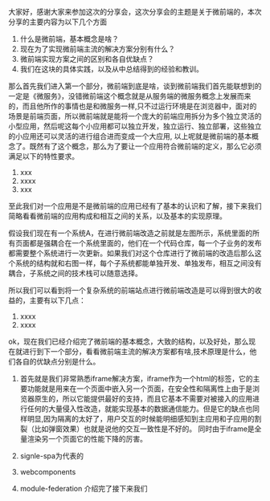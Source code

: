 大家好，感谢大家来参加这次的分享会，这次分享会的主题是关于微前端的，本次分享的主要内容为以下几个方面
1. 什么是微前端，基本概念是啥？
2. 现在为了实现微前端主流的解决方案分别有什么？
3. 微前端实现方案之间的区别和各自优缺点？
4. 我们在这块的具体实践，以及从中总结得到的经验和教训。

那么首先我们进入第一个部分，微前端到底是啥，谈到微前端我们首先能联想到的一定是《微服务》，没错微前端这个概念就是从服务端的微服务概念上发展而来的，而且他所作的事情也是和微服务一样,只不过运行环境是在浏览器中，面对的场景是前端页面，所以微前端就是能将一个庞大的前端应用拆分为多个独立灵活的小型应用，然后呢这每个小应用都可以独立开发，独立运行、独立部署，这些独立的小应用还可以灵活的进行组合进而变成一个大应用, 以上呢就是微前端的基本概念了。既然有了这个概念，那么为了要让一个应用符合微前端的定义，那么它必须满足以下的特性要求。
1. xxx
2. xxxx
3. xxx

至此我们对一个应用是不是微前端的应用已经有了基本的认识和了解，接下来我们简略看看微前端的应用构成和相互之间的关系，以及基本的实现原理。

假设我们现在有一个系统A，在进行微前端改造之前就是左图所示，系统里面的所有页面都是强耦合在一个系统里面的，他们在一个代码仓库，每一个子业务的发布都需要整个系统进行一次更新。如果我们对这个仓库进行了微前端的改造后那么这个系统的结构就和右图一样，每个子系统都能单独开发、单独发布，相互之间没有耦合，子系统之间的技术栈可以随意选择。

所以我们可以看到将一个复杂系统的前端站点进行微前端改造是可以得到很大的收益的，主要有以下几点：
1. xxxx
2. xxxx

ok，现在我们已经介绍完了微前端的基本概念，大致的结构，以及好处，那么现在就进行到下一个部分，看看微前端主流的解决方案都有啥,技术原理是什么，他们各自的优缺点分别是什么。

1. 首先就是我们非常熟悉iframe解决方案，iframe作为一个html的标签，它的主要功能就是用来在一个页面中嵌入另一个页面，在安全性和隔离性上由于是浏览器原生的，所以它能提供最好的支持，而且它基本不需要对被接入的应用进行任何的大量侵入性改造，就能实现基本的数据通信能力。但是它的缺点也同样明显,因为隔离的太好了，用户交互的时候能明细感知到主应用和子应用的割裂（比如弹窗效果）也就是说他的交互一致性是不好的。 同时由于iframe是全量渲染另一个页面它的性能下降的厉害。

2. signle-spa为代表的
3. webcomponents
4. module-federation
介绍完了接下来我们






















































